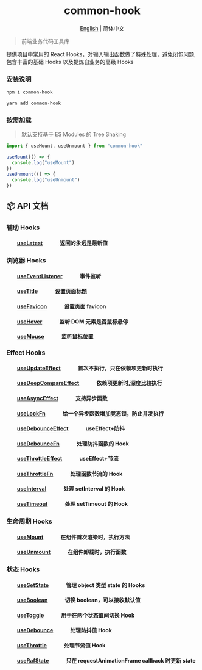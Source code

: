  <h1 align="center">common-hook</h1>
<div align="center">

[English](./README.md) | 简体中文

</div>

> 前端业务代码工具库

提供项目中常用的 React Hooks，对输入输出函数做了特殊处理，避免闭包问题,包含丰富的基础 Hooks 以及提炼自业务的高级 Hooks

### 安装说明

```js
npm i common-hook

```

```js
yarn add common-hook

```

### 按需加载

> 默认支持基于 ES Modules 的 Tree Shaking

```js
import { useMount, useUnmount } from "common-hook"

useMount(() => {
  console.log("useMount")
})
useUnmount(() => {
  console.log("useUnmount")
})
```

## :package: API 文档

### 辅助 Hooks

#### &emsp;&emsp;[useLatest](https://github.com/giseles/common-hook/blob/main/src/advanced/useLatest.ts) &emsp;&emsp;&emsp;返回的永远是最新值

### 浏览器 Hooks

#### &emsp;&emsp;[useEventListener](https://github.com/giseles/common-hook/blob/main/src/dom/useEventListener.ts) &emsp;&emsp;&emsp;事件监听

#### &emsp;&emsp;[useTitle](https://github.com/giseles/common-hook/blob/main/src/dom/useTitle.ts) &emsp;&emsp;&emsp;设置页面标题

#### &emsp;&emsp;[useFavicon](https://github.com/giseles/common-hook/blob/main/src/dom/useFavicon.ts) &emsp;&emsp;&emsp;设置页面 favicon

#### &emsp;&emsp;[useHover](https://github.com/giseles/common-hook/blob/main/src/dom/useHover.ts) &emsp;&emsp;&emsp;监听 DOM 元素是否鼠标悬停

#### &emsp;&emsp;[useMouse](https://github.com/giseles/common-hook/blob/main/src/dom/useMouse.ts) &emsp;&emsp;&emsp;监听鼠标位置

### Effect Hooks

#### &emsp;&emsp;[useUpdateEffect](https://github.com/giseles/common-hook/blob/main/src/effect/useUpdateEffect.ts) &emsp;&emsp;&emsp;首次不执行，只在依赖项更新时执行

#### &emsp;&emsp;[useDeepCompareEffect](https://github.com/giseles/common-hook/blob/main/src/effect/useDeepCompareEffect.ts) &emsp;&emsp;&emsp;依赖项更新时,深度比较执行

#### &emsp;&emsp;[useAsyncEffect](https://github.com/giseles/common-hook/blob/main/src/effect/useAsyncEffect.ts) &emsp;&emsp;&emsp;支持异步函数

#### &emsp;&emsp;[useLockFn](https://github.com/giseles/common-hook/blob/main/src/effect/useLockFn.ts) &emsp;&emsp;&emsp;给一个异步函数增加竞态锁，防止并发执行

#### &emsp;&emsp;[useDebounceEffect](https://github.com/giseles/common-hook/blob/main/src/effect/useDebounceEffect.ts) &emsp;&emsp;&emsp;useEffect+防抖

#### &emsp;&emsp;[useDebounceFn](https://github.com/giseles/common-hook/blob/main/src/effect/useDebounceFn.ts) &emsp;&emsp;&emsp;处理防抖函数的 Hook

#### &emsp;&emsp;[useThrottleEffect](https://github.com/giseles/common-hook/blob/main/src/effect/useThrottleEffect.ts) &emsp;&emsp;&emsp;useEffect+节流

#### &emsp;&emsp;[useThrottleFn](https://github.com/giseles/common-hook/blob/main/src/effect/useDebounceFn.ts) &emsp;&emsp;&emsp;处理函数节流的 Hook

#### &emsp;&emsp;[useInterval](https://github.com/giseles/common-hook/blob/main/src/effect/useInterval.ts) &emsp;&emsp;&emsp;处理 setInterval 的 Hook

#### &emsp;&emsp;[useTimeout](https://github.com/giseles/common-hook/blob/main/src/effect/useTimeout.ts) &emsp;&emsp;&emsp;处理 setTimeout 的 Hook

### 生命周期 Hooks

#### &emsp;&emsp;[useMount](https://github.com/giseles/common-hook/blob/main/src/lifeCycle/useMount.ts) &emsp;&emsp;&emsp;在组件首次渲染时，执行方法

#### &emsp;&emsp;[useUnmount](https://github.com/giseles/common-hook/blob/main/src/lifeCycle/useUnmount.ts) &emsp;&emsp;&emsp;在组件卸载时，执行函数

### 状态 Hooks

#### &emsp;&emsp;[useSetState](https://github.com/giseles/common-hook/blob/main/src/state/useSetState.ts) &emsp;&emsp;&emsp;管理 object 类型 state 的 Hooks

#### &emsp;&emsp;[useBoolean](https://github.com/giseles/common-hook/blob/main/src/state/useBoolean.ts) &emsp;&emsp;&emsp;切换 boolean，可以接收默认值

#### &emsp;&emsp;[useToggle](https://github.com/giseles/common-hook/blob/main/src/state/useToggle.ts) &emsp;&emsp;&emsp;用于在两个状态值间切换 Hook

#### &emsp;&emsp;[useDebounce](https://github.com/giseles/common-hook/blob/main/src/state/useDebounce.ts) &emsp;&emsp;&emsp;处理防抖值 Hook

#### &emsp;&emsp;[useThrottle](https://github.com/giseles/common-hook/blob/main/src/state/useThrottle.ts) &emsp;&emsp;&emsp;处理节流值 Hook

#### &emsp;&emsp;[useRafState](https://github.com/giseles/common-hook/blob/main/src/state/useRafState.ts) &emsp;&emsp;&emsp;只在 requestAnimationFrame callback 时更新 state
